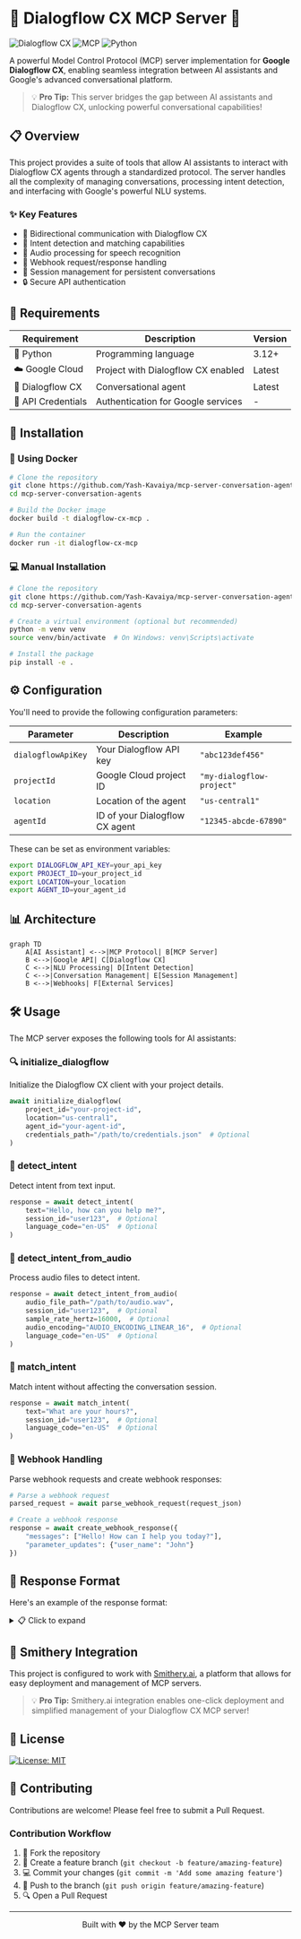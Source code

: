 # 🤖 Dialogflow CX MCP Server 🚀

![Dialogflow CX](https://img.shields.io/badge/Dialogflow_CX-4285F4?style=for-the-badge&logo=google-cloud&logoColor=white)
![MCP](https://img.shields.io/badge/MCP-Server-00C7B7?style=for-the-badge&logo=serverfault&logoColor=white)
![Python](https://img.shields.io/badge/Python-3.12-3776AB?style=for-the-badge&logo=python&logoColor=white)

A powerful Model Control Protocol (MCP) server implementation for **Google Dialogflow CX**, enabling seamless integration between AI assistants and Google's advanced conversational platform.

> 💡 **Pro Tip:** This server bridges the gap between AI assistants and Dialogflow CX, unlocking powerful conversational capabilities!

## 📋 Overview

This project provides a suite of tools that allow AI assistants to interact with Dialogflow CX agents through a standardized protocol. The server handles all the complexity of managing conversations, processing intent detection, and interfacing with Google's powerful NLU systems.

### ✨ Key Features

- 🔄 Bidirectional communication with Dialogflow CX
- 🎯 Intent detection and matching capabilities
- 🎤 Audio processing for speech recognition
- 🔌 Webhook request/response handling
- 📝 Session management for persistent conversations
- 🔒 Secure API authentication

## 🔧 Requirements

| Requirement | Description | Version |
|-------------|-------------|---------|
| 🐍 Python | Programming language | 3.12+ |
| ☁️ Google Cloud | Project with Dialogflow CX enabled | Latest |
| 🤖 Dialogflow CX | Conversational agent | Latest |
| 🔑 API Credentials | Authentication for Google services | - |

## 🚀 Installation

### 🐳 Using Docker

```bash
# Clone the repository
git clone https://github.com/Yash-Kavaiya/mcp-server-conversation-agents.git
cd mcp-server-conversation-agents

# Build the Docker image
docker build -t dialogflow-cx-mcp .

# Run the container
docker run -it dialogflow-cx-mcp
```

### 💻 Manual Installation

```bash
# Clone the repository
git clone https://github.com/Yash-Kavaiya/mcp-server-conversation-agents.git
cd mcp-server-conversation-agents

# Create a virtual environment (optional but recommended)
python -m venv venv
source venv/bin/activate  # On Windows: venv\Scripts\activate

# Install the package
pip install -e .
```

## ⚙️ Configuration

You'll need to provide the following configuration parameters:

| Parameter | Description | Example |
|-----------|-------------|---------|
| `dialogflowApiKey` | Your Dialogflow API key | `"abc123def456"` |
| `projectId` | Google Cloud project ID | `"my-dialogflow-project"` |
| `location` | Location of the agent | `"us-central1"` |
| `agentId` | ID of your Dialogflow CX agent | `"12345-abcde-67890"` |

These can be set as environment variables:

```bash
export DIALOGFLOW_API_KEY=your_api_key
export PROJECT_ID=your_project_id
export LOCATION=your_location
export AGENT_ID=your_agent_id
```

## 📊 Architecture

```mermaid
graph TD
    A[AI Assistant] <-->|MCP Protocol| B[MCP Server]
    B <-->|Google API| C[Dialogflow CX]
    C <-->|NLU Processing| D[Intent Detection]
    C <-->|Conversation Management| E[Session Management]
    B <-->|Webhooks| F[External Services]
```

## 🛠️ Usage

The MCP server exposes the following tools for AI assistants:

### 🔍 initialize_dialogflow

Initialize the Dialogflow CX client with your project details.

```python
await initialize_dialogflow(
    project_id="your-project-id",
    location="us-central1",
    agent_id="your-agent-id",
    credentials_path="/path/to/credentials.json"  # Optional
)
```

### 💬 detect_intent

Detect intent from text input.

```python
response = await detect_intent(
    text="Hello, how can you help me?",
    session_id="user123",  # Optional
    language_code="en-US"  # Optional
)
```

### 🎤 detect_intent_from_audio

Process audio files to detect intent.

```python
response = await detect_intent_from_audio(
    audio_file_path="/path/to/audio.wav",
    session_id="user123",  # Optional
    sample_rate_hertz=16000,  # Optional
    audio_encoding="AUDIO_ENCODING_LINEAR_16",  # Optional
    language_code="en-US"  # Optional
)
```

### 🎯 match_intent

Match intent without affecting the conversation session.

```python
response = await match_intent(
    text="What are your hours?",
    session_id="user123",  # Optional
    language_code="en-US"  # Optional
)
```

### 🔄 Webhook Handling

Parse webhook requests and create webhook responses:

```python
# Parse a webhook request
parsed_request = await parse_webhook_request(request_json)

# Create a webhook response
response = await create_webhook_response({
    "messages": ["Hello! How can I help you today?"],
    "parameter_updates": {"user_name": "John"}
})
```

## 🔧 Response Format

Here's an example of the response format:

<details>
<summary>📋 Click to expand</summary>

```json
{
  "messages": [
    {
      "type": "text",
      "content": "Hello! How can I help you today?"
    }
  ],
  "intent": {
    "name": "greeting",
    "confidence": 0.95
  },
  "parameters": {
    "user_name": "John"
  },
  "current_page": "Welcome Page",
  "session_id": "user123",
  "end_interaction": false
}
```
</details>

## 🔗 Smithery Integration

This project is configured to work with [Smithery.ai](https://smithery.ai/), a platform that allows for easy deployment and management of MCP servers.

> 💡 **Pro Tip:** Smithery.ai integration enables one-click deployment and simplified management of your Dialogflow CX MCP server!

## 📄 License

[![License: MIT](https://img.shields.io/badge/License-MIT-yellow.svg)](LICENSE)

## 👥 Contributing

Contributions are welcome! Please feel free to submit a Pull Request.

### Contribution Workflow

1. 🍴 Fork the repository
2. 🔧 Create a feature branch (`git checkout -b feature/amazing-feature`)
3. 💻 Commit your changes (`git commit -m 'Add some amazing feature'`)
4. 🚀 Push to the branch (`git push origin feature/amazing-feature`)
5. 🔍 Open a Pull Request

---

<p align="center">
  Built with ❤️ by the MCP Server team
</p>
